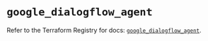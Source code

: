 # `google_dialogflow_agent`

Refer to the Terraform Registry for docs: [`google_dialogflow_agent`](https://registry.terraform.io/providers/hashicorp/google/5.32.0/docs/resources/dialogflow_agent).
